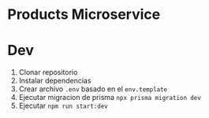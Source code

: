 # Products Microservice




# Dev

1. Clonar repositorio
2. Instalar dependencias
3. Crear archivo `.env` basado en el `env.template`
4. Ejecutar migracion de prisma `npx prisma migration dev`
5. Ejecutar `npm run start:dev`